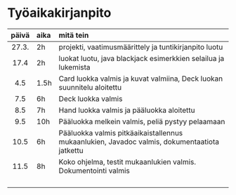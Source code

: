 # Työaikakirjanpito

| päivä | aika | mitä tein  |
| :----:|:-----| :-----|
| 27.3. |   2h   | projekti, vaatimusmäärittely ja tuntikirjanpito luotu |
| 17.4  |   2h   | luokat luotu, java blackjack esimerkkien selailua ja lukemista |
|  4.5  | 1.5h   | Card luokka valmis ja kuvat valmiina, Deck luokan suunnitelu aloitettu |
|  7.5  |   6h   | Deck luokka valmis |
|  8.5  |   7h   | Hand luokka valmis ja pääluokka aloitettu |
|  9.5  |  10h   | Pääluokka melkein valmis, peliä pystyy pelaamaan |
| 10.5  |   6h   | Pääluokka valmis pitkäaikaistallennus mukaanlukien, Javadoc valmis, dokumentaatiota jatkettu |
| 11.5  |   8h   | Koko ohjelma, testit mukaanlukien valmis. Dokumentointi valmis |
|       |      |       |
|       |      |       |
|       |      |       |
|       |      |       | 
